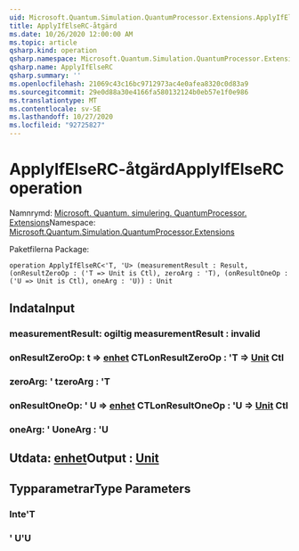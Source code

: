 ```yaml
---
uid: Microsoft.Quantum.Simulation.QuantumProcessor.Extensions.ApplyIfElseRC
title: ApplyIfElseRC-åtgärd
ms.date: 10/26/2020 12:00:00 AM
ms.topic: article
qsharp.kind: operation
qsharp.namespace: Microsoft.Quantum.Simulation.QuantumProcessor.Extensions
qsharp.name: ApplyIfElseRC
qsharp.summary: ''
ms.openlocfilehash: 21069c43c16bc9712973ac4e0afea8320c0d83a9
ms.sourcegitcommit: 29e0d88a30e4166fa580132124b0eb57e1f0e986
ms.translationtype: MT
ms.contentlocale: sv-SE
ms.lasthandoff: 10/27/2020
ms.locfileid: "92725827"
---
```

# <a name="applyifelserc-operation"></a><span data-ttu-id="20b63-102">ApplyIfElseRC-åtgärd</span><span class="sxs-lookup"><span data-stu-id="20b63-102">ApplyIfElseRC operation</span></span>

<span data-ttu-id="20b63-103">Namnrymd: [Microsoft. Quantum. simulering. QuantumProcessor. Extensions](xref:Microsoft.Quantum.Simulation.QuantumProcessor.Extensions)</span><span class="sxs-lookup"><span data-stu-id="20b63-103">Namespace: [Microsoft.Quantum.Simulation.QuantumProcessor.Extensions](xref:Microsoft.Quantum.Simulation.QuantumProcessor.Extensions)</span></span>

<span data-ttu-id="20b63-104">Paketfilerna [](https://nuget.org/packages/)</span><span class="sxs-lookup"><span data-stu-id="20b63-104">Package: [](https://nuget.org/packages/)</span></span>




```qsharp
operation ApplyIfElseRC<'T, 'U> (measurementResult : Result, (onResultZeroOp : ('T => Unit is Ctl), zeroArg : 'T), (onResultOneOp : ('U => Unit is Ctl), oneArg : 'U)) : Unit
```


## <a name="input"></a><span data-ttu-id="20b63-105">Indata</span><span class="sxs-lookup"><span data-stu-id="20b63-105">Input</span></span>

### <a name="measurementresult--__invalidresult__"></a><span data-ttu-id="20b63-106">measurementResult: __ogiltig <Result>__</span><span class="sxs-lookup"><span data-stu-id="20b63-106">measurementResult : __invalid<Result>__</span></span>




### <a name="onresultzeroop--t--unit-ctl"></a><span data-ttu-id="20b63-107">onResultZeroOp: t => [enhet](xref:microsoft.quantum.lang-ref.unit) CTL</span><span class="sxs-lookup"><span data-stu-id="20b63-107">onResultZeroOp : 'T => [Unit](xref:microsoft.quantum.lang-ref.unit) Ctl</span></span>




### <a name="zeroarg--t"></a><span data-ttu-id="20b63-108">zeroArg: ' t</span><span class="sxs-lookup"><span data-stu-id="20b63-108">zeroArg : 'T</span></span>




### <a name="onresultoneop--u--unit-ctl"></a><span data-ttu-id="20b63-109">onResultOneOp: ' U => [enhet](xref:microsoft.quantum.lang-ref.unit) CTL</span><span class="sxs-lookup"><span data-stu-id="20b63-109">onResultOneOp : 'U => [Unit](xref:microsoft.quantum.lang-ref.unit) Ctl</span></span>




### <a name="onearg--u"></a><span data-ttu-id="20b63-110">oneArg: ' U</span><span class="sxs-lookup"><span data-stu-id="20b63-110">oneArg : 'U</span></span>





## <a name="output--unit"></a><span data-ttu-id="20b63-111">Utdata: [enhet](xref:microsoft.quantum.lang-ref.unit)</span><span class="sxs-lookup"><span data-stu-id="20b63-111">Output : [Unit](xref:microsoft.quantum.lang-ref.unit)</span></span>



## <a name="type-parameters"></a><span data-ttu-id="20b63-112">Typparametrar</span><span class="sxs-lookup"><span data-stu-id="20b63-112">Type Parameters</span></span>

### <a name="t"></a><span data-ttu-id="20b63-113">Inte</span><span class="sxs-lookup"><span data-stu-id="20b63-113">'T</span></span>


### <a name="u"></a><span data-ttu-id="20b63-114">' U</span><span class="sxs-lookup"><span data-stu-id="20b63-114">'U</span></span>

